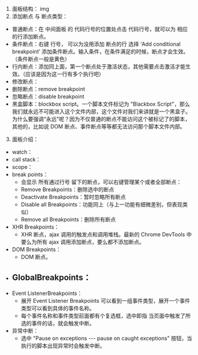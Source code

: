 1. 面板结构：
img
2. 添加断点 与 断点类型：
 - 普通断点：在 中间面板 的 代码行号的位置处点击 代码行号，就可以为 相应的行添加断点。
 - 条件断点：右键 行号， 可以为没用添加 断点的行 选择 ‘Add conditional breakpoint’ 添加条件断点。输入条件，在条件满足的时候，断点才会生效。（条件断点一般是黄色）
 - 行内断点：添加同上面，第一个断点处于激活状态，其他需要点击激活才能生效。（应该是因为这一行有多个执行吧）
 - 修改断点：
 - 删除断点：remove breakpoint
 - 忽略断点：disable breakpoint
 - 黑盒脚本：blockbox script。一个脚本文件标记为 "Blackbox Script"，那么我们就永远不可能进入这个文件内部，这个文件对我们来讲就是一个黑盒子。为什么要强调“永远”呢？因为不仅普通的断点不能访问这个被标记了的脚本，其他的，比如说 DOM 断点、事件断点等等都无法访问那个脚本文件内部。
3. 面板介绍：
- watch：
- call stack：
- scope：
- break points：
  - 会显示 所有通过行号 留下的断点，可以右键管理某个或者全部断点：
  - Remove Breakpoints：删除选中的断点
  - Deactivate Breakpoints：暂时忽略所有断点
  - Disable all Breakpoints：功能同上（与上一功能有细微差别，但表现类似）
  - Remove all Breakpoints：删除所有断点
- XHR Breakpoints：
  - XHR 断点，ajax 调用的触发点和调用堆栈。最新的 Chrome DevTools 中要么为所有 ajax 调用添加断点，要么都不添加断点。
- DOM Breakpoints：
  - DOM 断点。
- GlobalBreakpoints：
  - 
- Event ListenerBreakpoints：
  - 展开 Event Listener Breakpoints 可以看到一组事件类型，展开一个事件类型可以看到具体的事件名称。
  - 每个事件名称和事件类型前面都有个复选框，选中即指  当页面中触发了所选的事件的话，就会触发中断。
- 异常中断：
  - 选中 "Pause on exceptions --- pause on caught exceptions" 按钮，当执行的脚本出现异常时会触发中断。
